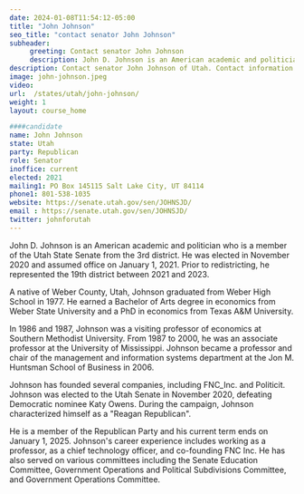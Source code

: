 ```yaml
---
date: 2024-01-08T11:54:12-05:00
title: "John Johnson"
seo_title: "contact senator John Johnson"
subheader:
     greeting: Contact senator John Johnson
     description: John D. Johnson is an American academic and politician who is a member of the Utah State Senate from the 3rd district. He was elected in November 2020 and assumed office on January 1, 2021. Prior to redistricting, he represented the 19th district between 2021 and 2023.
description: Contact senator John Johnson of Utah. Contact information for John Johnson includes email address, phone number, and mailing address.
image: john-johnson.jpeg
video:
url:  /states/utah/john-johnson/
weight: 1
layout: course_home

####candidate
name: John Johnson
state: Utah
party: Republican
role: Senator
inoffice: current
elected: 2021
mailing1: PO Box 145115 Salt Lake City, UT 84114
phone1: 801-538-1035
website: https://senate.utah.gov/sen/JOHNSJD/
email : https://senate.utah.gov/sen/JOHNSJD/
twitter: johnforutah
---
```


John D. Johnson is an American academic and politician who is a member of the Utah State Senate from the 3rd district. He was elected in November 2020 and assumed office on January 1, 2021. Prior to redistricting, he represented the 19th district between 2021 and 2023.

A native of Weber County, Utah, Johnson graduated from Weber High School in 1977. He earned a Bachelor of Arts degree in economics from Weber State University and a PhD in economics from Texas A&M University.

In 1986 and 1987, Johnson was a visiting professor of economics at Southern Methodist University. From 1987 to 2000, he was an associate professor at the University of Mississippi. Johnson became a professor and chair of the management and information systems department at the Jon M. Huntsman School of Business in 2006.

Johnson has founded several companies, including FNC_Inc. and Politicit. Johnson was elected to the Utah Senate in November 2020, defeating Democratic nominee Katy Owens. During the campaign, Johnson characterized himself as a "Reagan Republican".

He is a member of the Republican Party and his current term ends on January 1, 2025. Johnson's career experience includes working as a professor, as a chief technology officer, and co-founding FNC Inc. He has also served on various committees including the Senate Education Committee, Government Operations and Political Subdivisions Committee, and Government Operations Committee.
